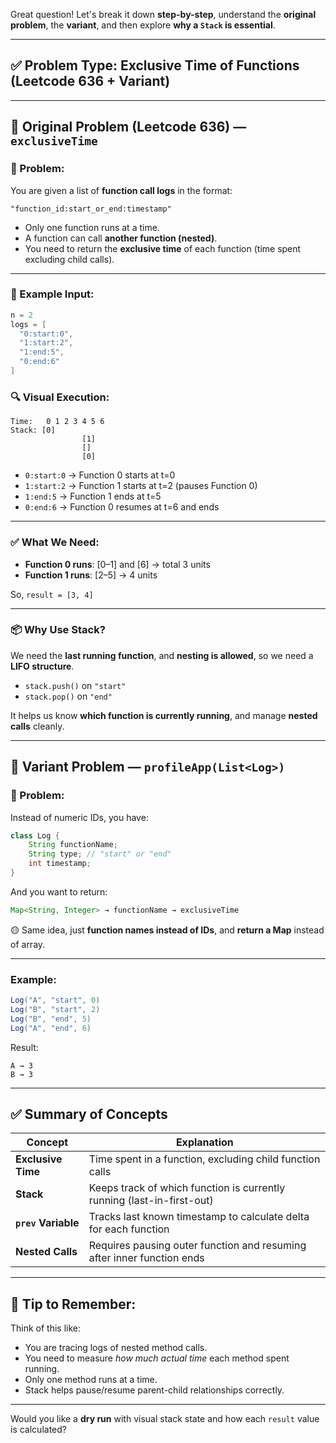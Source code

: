 Great question! Let's break it down **step-by-step**, understand the **original problem**, the **variant**, and then explore **why a `Stack` is essential**.

---

## ✅ Problem Type: **Exclusive Time of Functions (Leetcode 636 + Variant)**

---

## 🔷 Original Problem (Leetcode 636) — `exclusiveTime`

### 📌 Problem:

You are given a list of **function call logs** in the format:

```
"function_id:start_or_end:timestamp"
```

* Only one function runs at a time.
* A function can call **another function (nested)**.
* You need to return the **exclusive time** of each function (time spent excluding child calls).

---

### 🔁 Example Input:

```java
n = 2
logs = [
  "0:start:0",
  "1:start:2",
  "1:end:5",
  "0:end:6"
]
```

### 🔍 Visual Execution:

```
Time:   0 1 2 3 4 5 6
Stack: [0]
                [1]  
                []   
                [0]
```

* `0:start:0` → Function 0 starts at t=0
* `1:start:2` → Function 1 starts at t=2 (pauses Function 0)
* `1:end:5`   → Function 1 ends at t=5
* `0:end:6`   → Function 0 resumes at t=6 and ends

---

### ✅ What We Need:

* **Function 0 runs**: \[0–1] and \[6] → total 3 units
* **Function 1 runs**: \[2–5] → 4 units

So, `result = [3, 4]`

---

### 📦 Why Use Stack?

We need the **last running function**, and **nesting is allowed**, so we need a **LIFO structure**.

* `stack.push()` on `"start"`
* `stack.pop()` on `"end"`

It helps us know **which function is currently running**, and manage **nested calls** cleanly.

---

## 🔶 Variant Problem — `profileApp(List<Log>)`

### 📌 Problem:

Instead of numeric IDs, you have:

```java
class Log {
    String functionName;
    String type; // "start" or "end"
    int timestamp;
}
```

And you want to return:

```java
Map<String, Integer> → functionName → exclusiveTime
```

🟡 Same idea, just **function names instead of IDs**, and **return a Map** instead of array.

---

### Example:

```java
Log("A", "start", 0)
Log("B", "start", 2)
Log("B", "end", 5)
Log("A", "end", 6)
```

Result:

```
A → 3
B → 3
```

---

## ✅ Summary of Concepts

| Concept             | Explanation                                                            |
| ------------------- | ---------------------------------------------------------------------- |
| **Exclusive Time**  | Time spent in a function, excluding child function calls               |
| **Stack**           | Keeps track of which function is currently running (last-in-first-out) |
| **`prev` Variable** | Tracks last known timestamp to calculate delta for each function       |
| **Nested Calls**    | Requires pausing outer function and resuming after inner function ends |

---

## 🧠 Tip to Remember:

Think of this like:

* You are tracing logs of nested method calls.
* You need to measure *how much actual time* each method spent running.
* Only one method runs at a time.
* Stack helps pause/resume parent-child relationships correctly.

---

Would you like a **dry run** with visual stack state and how each `result` value is calculated?
